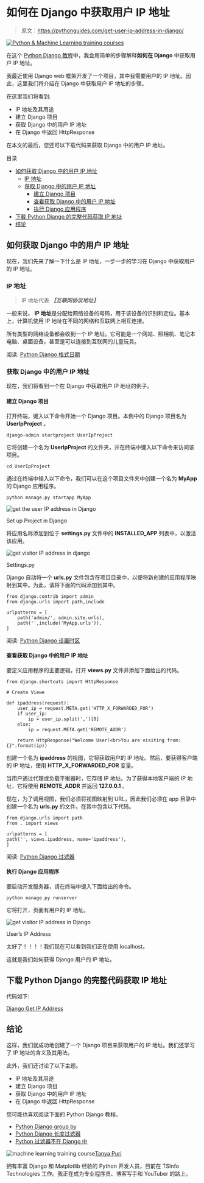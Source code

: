 # 如何在 Django 中获取用户 IP 地址

> 原文：<https://pythonguides.com/get-user-ip-address-in-django/>

[![Python & Machine Learning training courses](img/49ec9c6da89a04c9f45bab643f8c765c.png)](https://sharepointsky.teachable.com/p/python-and-machine-learning-training-course)

在这个 [Python Django 教程](https://pythonguides.com/what-is-python-django/)中，我会用简单的步骤解释**如何在 Django** 中获取用户 IP 地址。

我最近使用 Django web 框架开发了一个项目，其中我需要用户的 IP 地址。因此，这里我们将介绍在 Django 中获取用户 IP 地址的步骤。

在这里我们将看到:

*   IP 地址及其用途
*   建立 Django 项目
*   获取 Django 中的用户 IP 地址
*   在 Django 中返回 HttpResponse

在本文的最后，您还可以下载代码来获取 Django 中的用户 IP 地址。

目录

[](#)

*   [如何获取 Django 中的用户 IP 地址](#How_to_get_user_IP_address_in_Django "How to get user IP address in Django")
    *   [IP 地址](#IP_Address "IP Address")
    *   [获取 Django 中的用户 IP 地址](#Get_user_IP_address_in_Django "Get user IP address in Django")
        *   [建立 Django 项目](#Set_up_Django_Project "Set up Django Project")
        *   [查看获取 Django 中的用户 IP 地址](#View_to_get_user_IP_address_in_Django "View to get user IP address in Django")
        *   [执行 Django 应用程序](#Execute_Django_Application "Execute Django Application")
*   [下载 Python Django 的完整代码获取 IP 地址](#Download_complete_code_of_Python_Django_get_IP_address "Download complete code of Python Django get IP address")
*   [结论](#Conclusion "Conclusion")

## 如何获取 Django 中的用户 IP 地址

现在，我们先来了解一下什么是 IP 地址，一步一步的学习在 Django 中获取用户的 IP 地址。

### IP 地址

> IP 地址代表 ***【互联网协议地址】***

一般来说， **IP 地址**是分配给网络设备的号码，用于该设备的识别和定位。基本上，计算机使用 IP 地址在不同的网络和互联网上相互连接。

所有类型的网络设备都会收到一个 IP 地址。它可能是一个网站、照相机、笔记本电脑、桌面设备，甚至是可以连接到互联网的儿童玩具。

阅读: [Python Django 格式日期](https://pythonguides.com/python-django-format-date/)

### 获取 Django 中的用户 IP 地址

现在，我们将看到一个在 Django 中获取用户 IP 地址的例子。

#### 建立 Django 项目

打开终端，键入以下命令开始一个 Django 项目。本例中的 Django 项目名为 **UserIpProject** 。

```
django-admin startproject UserIpProject
```

它将创建一个名为 **UserIpProject** 的文件夹，并在终端中键入以下命令来访问该项目。

```
cd UserIpProject
```

通过在终端中输入以下命令，我们可以在这个项目文件夹中创建一个名为 **MyApp** 的 Django 应用程序。

```
python manage.py startapp MyApp
```

![get the user IP address in Django](img/2ea5b23aa70f02964d7e248998d73860.png "get the user IP address in Django")

Set up Project in Django

将应用名称添加到位于 **settings.py** 文件中的 **INSTALLED_APP** 列表中，以激活该应用。

![get visitor IP address in django](img/1a90d44c9cc5900b049295b50975c055.png "get visitor IP address in django")

Settings.py

Django 自动将一个 **urls.py** 文件包含在项目目录中，以便将新创建的应用程序映射到其中。为此，请将下面的代码添加到其中。

```
from django.contrib import admin
from django.urls import path,include

urlpatterns = [
    path('admin/', admin.site.urls),
    path('',include('MyApp.urls')),
]
```

阅读: [Python Django 设置时区](https://pythonguides.com/python-django-set-timezone/)

#### 查看获取 Django 中的用户 IP 地址

要定义应用程序的主要逻辑，打开 **views.py** 文件并添加下面给出的代码。

```
from django.shortcuts import HttpResponse

# Create Viewe

def ipaddress(request):
    user_ip = request.META.get('HTTP_X_FORWARDED_FOR')
    if user_ip:
        ip = user_ip.split(',')[0]
    else:
        ip = request.META.get('REMOTE_ADDR')

    return HttpResponse("Welcome User!<br>You are visiting from: {}".format(ip))
```

创建一个名为 **ipaddress** 的视图，它将获取用户的 IP 地址。然后，要获得客户端的 IP 地址，使用 **HTTP_X_FORWARDED_FOR** 变量。

当用户通过代理或负载平衡器时，它存储 IP 地址。为了获得本地客户端的 IP 地址，它将使用 **REMOTE_ADDR** 并返回 **127.0.0.1** 。

现在，为了调用视图，我们必须将视图映射到 URL，因此我们必须在 app 目录中创建一个名为 **urls.py** 的文件。在其中包含以下代码。

```
from django.urls import path
from . import views

urlpatterns = [
path('', views.ipaddress, name='ipaddress'),
]
```

阅读: [Python Django 过滤器](https://pythonguides.com/python-django-filter/)

#### 执行 Django 应用程序

要启动开发服务器，请在终端中键入下面给出的命令。

```
python manage.py runserver
```

它将打开，页面有用户的 IP 地址。

![get visitor IP address in Django](img/3c18172d206f07aba1467212fb408b48.png "get visitor IP address in Django")

User’s IP Address

太好了！！！！我们现在可以看到我们正在使用 localhost。

这就是我们如何获得 Django 用户的 IP 地址。

## 下载 Python Django 的完整代码获取 IP 地址

代码如下:

[Django Get IP Address](https://pythonguides.com/wp-content/uploads/2023/01/UserIpProject.zip)

## 结论

这样，我们就成功地创建了一个 Django 项目来获取用户的 IP 地址。我们还学习了 IP 地址的含义及其用法。

此外，我们还讨论了以下主题。

*   IP 地址及其用途
*   建立 Django 项目
*   获取 Django 中的用户 IP 地址
*   在 Django 中返回 HttpResponse

您可能也喜欢阅读下面的 Python Django 教程。

*   [Python Django group by](https://pythonguides.com/python-django-group-by/)
*   [Python Django 长度过滤器](https://pythonguides.com/python-django-length-filter/)
*   [Python 过滤器不在 Django 中](https://pythonguides.com/filter-not-in-django/)

![machine learning training course](img/828b1aa82656a62c804f03b88399bfc5.png "Tanya")[Tanya Puri](https://pythonguides.com/author/tanya/)

拥有丰富 Django 和 Matplotlib 经验的 Python 开发人员，目前在 TSInfo Technologies 工作。我正在成为专业程序员、博客写手和 YouTuber 的路上。